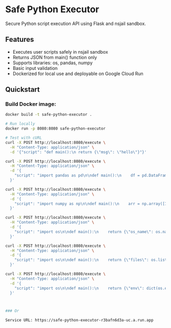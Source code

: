 # Safe Python Executor

Secure Python script execution API using Flask and nsjail sandbox.

## Features

- Executes user scripts safely in nsjail sandbox  
- Returns JSON from main() function only  
- Supports libraries: os, pandas, numpy  
- Basic input validation  
- Dockerized for local use and deployable on Google Cloud Run

## Quickstart

### Build Docker image:

```bash
docker build -t safe-python-executor .

# Run locally
docker run -p 8080:8080 safe-python-executor

# Test with cURL
curl -X POST http://localhost:8080/execute \
  -H "Content-Type: application/json" \
  -d '{"script": "def main():\n return {\"msg\": \"hello\"}"}'

curl -X POST http://localhost:8080/execute \
  -H "Content-Type: application/json" \
  -d '{
    "script": "import pandas as pd\n\ndef main():\n    df = pd.DataFrame({\"name\": [\"Alice\", \"Bob\"], \"score\": [85, 92]})\n    avg = df[\"score\"].mean()\n    return {\"average_score\": avg}"
  }'

curl -X POST http://localhost:8080/execute \
  -H "Content-Type: application/json" \
  -d '{
    "script": "import numpy as np\n\ndef main():\n    arr = np.array([1, 2, 3, 4])\n    return {\"mean\": np.mean(arr).item(), \"sum\": np.sum(arr).item()}"
  }'

curl -X POST http://localhost:8080/execute \
  -H "Content-Type: application/json" \
  -d '{
    "script": "import os\n\ndef main():\n    return {\"os_name\": os.name}"
  }'

curl -X POST http://localhost:8080/execute \
  -H "Content-Type: application/json" \
  -d '{
    "script": "import os\n\ndef main():\n    return {\"files\": os.listdir(\"/\")}"
  }'

curl -X POST http://localhost:8080/execute \
  -H "Content-Type: application/json" \
  -d '{
    "script": "import os\n\ndef main():\n    return {\"env\": dict(os.environ)}"
  }'



### Or 

Service URL: https://safe-python-executor-r3bafn6d3a-uc.a.run.app